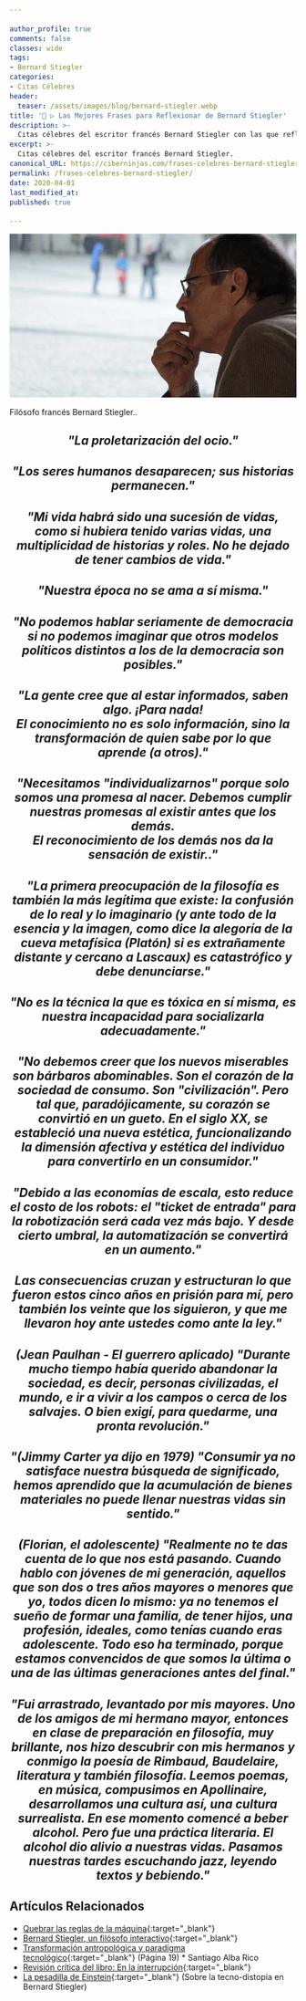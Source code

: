 ```yaml
---

author_profile: true
comments: false
classes: wide
tags:
- Bernard Stiegler
categories:
- Citas Célebres
header:
  teaser: /assets/images/blog/bernard-stiegler.webp
title: '📢 ▷ Las Mejores Frases para Reflexionar de Bernard Stiegler'
description: >-
  Citas célebres del escritor francés Bernard Stiegler con las que reflexionar sobre la sociedad.
excerpt: >-
  Citas célebres del escritor francés Bernard Stiegler.
canonical_URL: https://ciberninjas.com/frases-celebres-bernard-stiegler/
permalink: /frases-celebres-bernard-stiegler/
date: 2020-04-01
last_modified_at: 
published: true

---
```


![Retrato del escritor francés Bernard Stiegler](/assets/images/blog/bernard-stiegler.webp "Retrato del escritor francés Bernard Stiegler")

Filósofo francés Bernard Stiegler..

<h2><p align="center"><cite>"La proletarización del ocio."</cite></p></h2>

<h2><p align="center"><cite>"Los seres humanos desaparecen; sus historias permanecen."</cite></p></h2>

<h2><p align="center"><cite>"Mi vida habrá sido una sucesión de vidas, como si hubiera tenido varias vidas, una multiplicidad de historias y roles. No he dejado de tener cambios de vida."</cite></p></h2>

<h2><p align="center"><cite>"Nuestra época no se ama a sí misma."</cite></p></h2>

<h2><p align="center"><cite>"No podemos hablar seriamente de democracia si no podemos imaginar que otros modelos políticos distintos a los de la democracia son posibles."</cite></p></h2>

<h2><p align="center"><cite>"La gente cree que al estar informados, saben algo. ¡Para nada!<br/>El conocimiento no es solo información, sino la transformación de quien sabe por lo que aprende (a otros)."</cite></p></h2>

<h2><p align="center"><cite>"Necesitamos "individualizarnos" porque solo somos una promesa al nacer. Debemos cumplir nuestras promesas al existir antes que los demás.<br/>El reconocimiento de los demás nos da la sensación de existir.."</cite></p></h2>

<h2><p align="center"><cite>"La primera preocupación de la filosofía es también la más legítima que existe: la confusión de lo real y lo imaginario (y ante todo de la esencia y la imagen, como dice la alegoría de la cueva metafísica (Platón) si es extrañamente distante y cercano a Lascaux) es catastrófico y debe denunciarse."</cite></p></h2>

<h2><p align="center"><cite>"No es la técnica la que es tóxica en sí misma, es nuestra incapacidad para socializarla adecuadamente."</cite></p></h2>

<h2><p align="center"><cite>"No debemos creer que los nuevos miserables son bárbaros abominables. Son el corazón de la sociedad de consumo. Son "civilización". Pero tal que, paradójicamente, su corazón se convirtió en un gueto. En el siglo XX, se estableció una nueva estética, funcionalizando la dimensión afectiva y estética del individuo para convertirlo en un consumidor."</cite></p></h2>

<h2><p align="center"><cite>"Debido a las economías de escala, esto reduce el costo de los robots: el "ticket de entrada" para la robotización será cada vez más bajo. Y desde cierto umbral, la automatización se convertirá en un aumento."</cite></p></h2>

<h2><p align="center"><cite>Las consecuencias cruzan y estructuran lo que fueron estos cinco años en prisión para mí, pero también los veinte que los siguieron, y que me llevaron hoy ante ustedes como ante la ley."</cite></p></h2>

<h2><p align="center"><cite>(Jean Paulhan - El guerrero aplicado) "Durante mucho tiempo había querido abandonar la sociedad, es decir, personas civilizadas, el mundo, e ir a vivir a los campos o cerca de los salvajes. O bien exigí, para quedarme, una pronta revolución."</cite></p></h2>

<h2><p align="center"><cite>"(Jimmy Carter ya dijo en 1979) "Consumir ya no satisface nuestra búsqueda de significado, hemos aprendido que la acumulación de bienes materiales no puede llenar nuestras vidas sin sentido."</cite></p></h2>

<h2><p align="center"><cite>(Florian, el adolescente) "Realmente no te das cuenta de lo que nos está pasando. Cuando hablo con jóvenes de mi generación, aquellos que son dos o tres años mayores o menores que yo, todos dicen lo mismo: ya no tenemos el sueño de formar una familia, de tener hijos, una profesión, ideales, como tenías cuando eras adolescente. Todo eso ha terminado, porque estamos convencidos de que somos la última o una de las últimas generaciones antes del final."</cite></p></h2>

<h2><p align="center"><cite>"Fui arrastrado, levantado por mis mayores. Uno de los amigos de mi hermano mayor, entonces en clase de preparación en filosofía, muy brillante, nos hizo descubrir con mis hermanos y conmigo la poesía de Rimbaud, Baudelaire, literatura y también filosofía. Leemos poemas, en música, compusimos en Apollinaire, desarrollamos una cultura así, una cultura surrealista. En ese momento comencé a beber alcohol. Pero fue una práctica literaria. El alcohol dio alivio a nuestras vidas. Pasamos nuestras tardes escuchando jazz, leyendo textos y bebiendo."</cite></p></h2>
<!-- https://www.babelio.com/auteur/Bernard-Stiegler/6098/citations s-->
<!-- http://evene.lefigaro.fr/citations/bernard-stiegler -->

## Artículos Relacionados

- [Quebrar las reglas de la máquina](https://www.clarin.com/rn/ideas/Quebrar-reglas-maquina_0_BJfDhXcwXx.html){:target="_blank"}
- [Bernard Stiegler, un filósofo interactivo](https://rebelion.org/bernard-stiegler-un-filosofo-interactivo/){:target="_blank"}
- [Transformación antropológica y paradigma tecnológico](https://www.fuhem.es/papeles_articulo/transformacion-antropologica-y-paradigma-tecnologico/){:target="_blank"} (Página 19) * Santiago Alba Rico
- [Revisión crítica del libro: En la interrupción](https://www.cairn.info/revue-francaise-d-ethique-appliquee-2017-2-page-126.htm#){:target="_blank"}
- [La pesadilla de Einstein](http://ctheory.net/ctheory_wp/la-pesadilla-de-einstein-sobre-la-tecno-distopia-en-bernard-stiegler/){:target="_blank"} (Sobre la tecno-distopía en Bernard Stiegler)